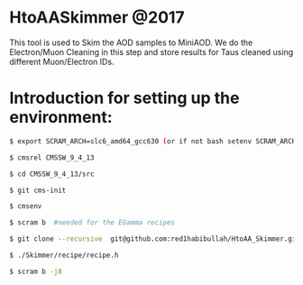 # HtoAASkimmer @2017This tool is used to Skim the AOD samples to MiniAOD. We do the Electron/Muon Cleaning in this step and store results for Taus cleaned using different Muon/Electron IDs.# Introduction for setting up the environment:```bash$ export SCRAM_ARCH=slc6_amd64_gcc630 (or if not bash setenv SCRAM_ARCH slc6_amd64_gcc630)$ cmsrel CMSSW_9_4_13$ cd CMSSW_9_4_13/src$ git cms-init$ cmsenv$ scram b  #needed for the EGamma recipes$ git clone --recursive  git@github.com:red1habibullah/HtoAA_Skimmer.git  -b  2017_Skim $ ./Skimmer/recipe/recipe.h $ scram b -j8```